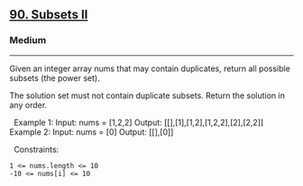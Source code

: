 <h2><a href="https://leetcode.com/problems/subsets-ii/">90. Subsets II</a></h2><h3>Medium</h3><hr>Given an integer array nums that may contain duplicates, return all possible subsets (the power set).

The solution set must not contain duplicate subsets. Return the solution in any order.

 
Example 1:
Input: nums = [1,2,2]
Output: [[],[1],[1,2],[1,2,2],[2],[2,2]]
Example 2:
Input: nums = [0]
Output: [[],[0]]

 
Constraints:


	1 <= nums.length <= 10
	-10 <= nums[i] <= 10

